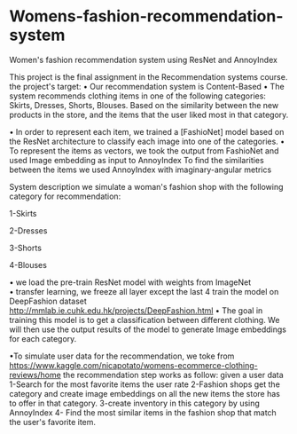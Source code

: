 # Womens-fashion-recommendation-system
Women's fashion recommendation system using ResNet and AnnoyIndex 

This project is the final assignment in the Recommendation systems course.
the project's target:
• Our recommendation system is Content-Based
• The system recommends clothing items in one of the following categories: Skirts, Dresses, Shorts, Blouses.
Based on the similarity between the new products in the store, and the items that the user liked most in that category.

• In order to represent each item, we trained a [FashioNet] model based on the ResNet architecture to classify each image into one of the categories.
• To represent the items as vectors, we took the output from FashioNet and used Image embedding as input to AnnoyIndex
  To find the similarities between the items we used AnnoyIndex with imaginary-angular metrics

System description
we simulate a woman's fashion shop with the following category for recommendation:

  1-Skirts
  
  2-Dresses
  
  3-Shorts
  
  4-Blouses
  
• we load the pre-train ResNet model with weights from  ImageNet  
• transfer learning,  we freeze all layer except the last 4 
  train the model on DeepFashion dataset http://mmlab.ie.cuhk.edu.hk/projects/DeepFashion.html
• The goal in training this model is to get a classification between different clothing. We will then use the output results of the model to generate Image embeddings for each       category. 

•To simulate user data for the recommendation, we toke from https://www.kaggle.com/nicapotato/womens-ecommerce-clothing-reviews/home
   the recommendation step works as follow:
    given a user data
    1-Search for the most favorite items the user rate
    2-Fashion shops get the category and create image embeddings on all the new items the store has to offer in that category.
    3-create inventory in this category by using AnnoyIndex 
    4- Find the most similar items in the fashion shop that match the user's favorite item. 	
